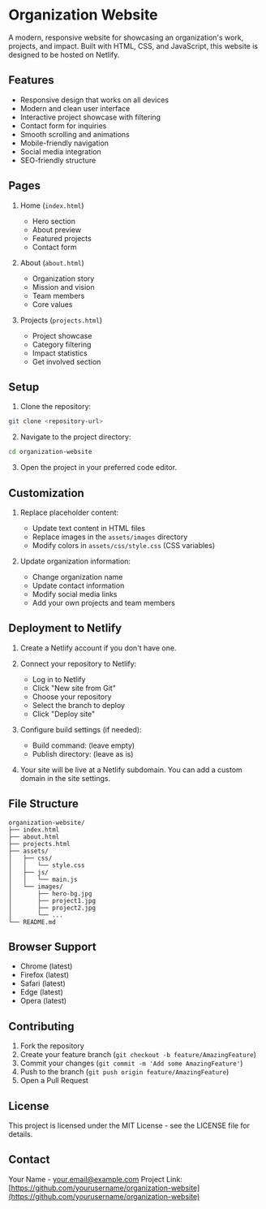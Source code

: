 # Organization Website

A modern, responsive website for showcasing an organization's work, projects, and impact. Built with HTML, CSS, and JavaScript, this website is designed to be hosted on Netlify.

## Features

- Responsive design that works on all devices
- Modern and clean user interface
- Interactive project showcase with filtering
- Contact form for inquiries
- Smooth scrolling and animations
- Mobile-friendly navigation
- Social media integration
- SEO-friendly structure

## Pages

1. Home (`index.html`)
   - Hero section
   - About preview
   - Featured projects
   - Contact form

2. About (`about.html`)
   - Organization story
   - Mission and vision
   - Team members
   - Core values

3. Projects (`projects.html`)
   - Project showcase
   - Category filtering
   - Impact statistics
   - Get involved section

## Setup

1. Clone the repository:
```bash
git clone <repository-url>
```

2. Navigate to the project directory:
```bash
cd organization-website
```

3. Open the project in your preferred code editor.

## Customization

1. Replace placeholder content:
   - Update text content in HTML files
   - Replace images in the `assets/images` directory
   - Modify colors in `assets/css/style.css` (CSS variables)

2. Update organization information:
   - Change organization name
   - Update contact information
   - Modify social media links
   - Add your own projects and team members

## Deployment to Netlify

1. Create a Netlify account if you don't have one.

2. Connect your repository to Netlify:
   - Log in to Netlify
   - Click "New site from Git"
   - Choose your repository
   - Select the branch to deploy
   - Click "Deploy site"

3. Configure build settings (if needed):
   - Build command: (leave empty)
   - Publish directory: (leave as is)

4. Your site will be live at a Netlify subdomain. You can add a custom domain in the site settings.

## File Structure

```
organization-website/
├── index.html
├── about.html
├── projects.html
├── assets/
│   ├── css/
│   │   └── style.css
│   ├── js/
│   │   └── main.js
│   └── images/
│       ├── hero-bg.jpg
│       ├── project1.jpg
│       ├── project2.jpg
│       └── ...
└── README.md
```

## Browser Support

- Chrome (latest)
- Firefox (latest)
- Safari (latest)
- Edge (latest)
- Opera (latest)

## Contributing

1. Fork the repository
2. Create your feature branch (`git checkout -b feature/AmazingFeature`)
3. Commit your changes (`git commit -m 'Add some AmazingFeature'`)
4. Push to the branch (`git push origin feature/AmazingFeature`)
5. Open a Pull Request

## License

This project is licensed under the MIT License - see the LICENSE file for details.

## Contact

Your Name - your.email@example.com
Project Link: [https://github.com/yourusername/organization-website](https://github.com/yourusername/organization-website) 